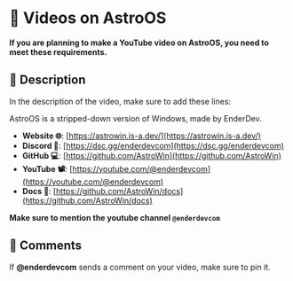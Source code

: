 # 🎥 Videos on AstroOS

**If you are planning to make a YouTube video on AstroOS, you need to meet these requirements.**

## 📝 Description

In the description of the video, make sure to add these lines:

AstroOS is a stripped-down version of Windows, made by EnderDev.

- **Website 🌐**: [https://astrowin.is-a.dev/](https://astrowin.is-a.dev/)
- **Discord 💬**: [https://dsc.gg/enderdevcom](https://dsc.gg/enderdevcom)
- **GitHub 💻**: [https://github.com/AstroWin](https://github.com/AstroWin)
- **YouTube 📽️**: [https://youtube.com/@enderdevcom](https://youtube.com/@enderdevcom)
- **Docs 📕**: [https://github.com/AstroWin/docs](https://github.com/AstroWin/docs)

**Make sure to mention the youtube channel `@enderdevcom`**

## 💬 Comments

If **@enderdevcom** sends a comment on your video, make sure to pin it.
